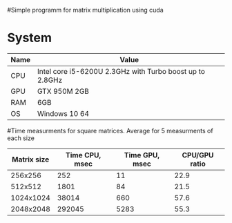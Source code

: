#Simple programm for matrix multiplication using cuda
# System
| Name  | Value |
| ------------- | ------------- |
| CPU | Intel core i5-6200U 2.3GHz with Turbo boost up to 2.8GHz  |
| GPU  | GTX 950M 2GB  |
| RAM | 6GB |
| OS | Windows 10 64 | 

#Time measurments for square matrices. Average for 5 measurments of each size

| Matrix size | Time CPU, msec | Time GPU, msec | CPU/GPU ratio|
|-------------|----------|----------|------------|
|256x256| 252| 11| 22.9|
|512x512 | 1801 | 84 | 21.5|
|1024x1024| 38014 | 660 | 57.6|
|2048x2048| 292045 | 5283| 55.3|
